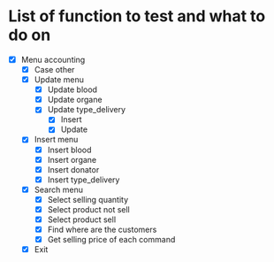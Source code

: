 
# List of function to test and what to do on

- [x] Menu accounting
    - [x] Case other
    - [x] Update menu
      - [x] Update blood
      - [x] Update organe
      - [x] Update type_delivery
          - [x] Insert
          - [x] Update
    - [x] Insert menu
        - [x] Insert blood
        - [x] Insert organe
        - [x] Insert donator
        - [x] Insert type_delivery
    - [x] Search menu
        - [x] Select selling quantity
        - [x] Select product not sell
        - [x] Select product sell
        - [x] Find where are the customers
        - [x] Get selling price of each command
    - [x] Exit